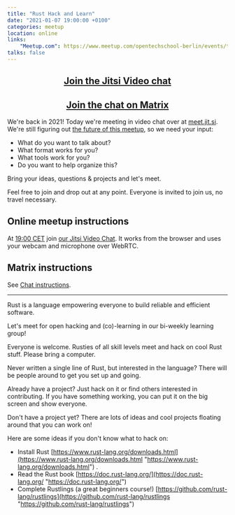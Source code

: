 ```yaml
---
title: "Rust Hack and Learn"
date: "2021-01-07 19:00:00 +0100"
categories: meetup
location: online
links:
    "Meetup.com": https://www.meetup.com/opentechschool-berlin/events/txcprrycccbkb/
talks: false
---
```


<center>
    <h2><a href="https://meet.jit.si/RustHackAndLearnBerlin">Join the Jitsi Video chat</a></h2>
    <h2><a href="https://matrix.to/#/!xycQxSjSAvEezkyztA:chat.berline.rs">Join the chat on Matrix</a></h2>
</center>

We're back in 2021!
Today we're meeting in video chat over at [meet.jit.si](https://meet.jit.si).
We're still figuring out [the future of this meetup](https://berline.rs/2020/11/26/rust-hack-and-learn.html),
so we need your input:

* What do you want to talk about?
* What format works for you?
* What tools work for you?
* Do you want to help organize this?

Bring your ideas, questions & projects and let's meet.

Feel free to join and drop out at any point.
Everyone is invited to join us, no travel necessary.

## Online meetup instructions

At [19:00 CET](https://time.is/1900_07_Jan_2021_in_Berlin/UTC/San_Francisco/City_of_London,_Greater_London,_England,_United_Kingdom/Tokyo/Rio_de_Janeiro?Rust__Hack%27n%27Learn) join [our Jitsi Video Chat](https://meet.jit.si/RustHackAndLearnBerlin).
It works from the browser and uses your webcam and microphone over WebRTC.

## Matrix instructions

See [Chat instructions](/chat/).

---

Rust is a language empowering everyone to build reliable and efficient software.

Let's meet for open hacking and (co)-learning in our bi-weekly learning group!

Everyone is welcome. Rusties of all skill levels meet and hack on cool Rust stuff. Please bring a computer.

Never written a single line of Rust, but interested in the language? There will be people around to get you set up and going.

Already have a project? Just hack on it or find others interested in contributing. If you have something working, you can put it on the big screen and show everyone.

Don't have a project yet? There are lots of ideas and cool projects floating around that you can work on!

Here are some ideas if you don't know what to hack on:

- Install Rust [https://www.rust-lang.org/downloads.html](https://www.rust-lang.org/downloads.html "https://www.rust-lang.org/downloads.html") .
- Read the Rust book [https://doc.rust-lang.org/](https://doc.rust-lang.org/ "https://doc.rust-lang.org/")
- Complete Rustlings (a great beginners course!) [https://github.com/rust-lang/rustlings](https://github.com/rust-lang/rustlings "https://github.com/rust-lang/rustlings")

